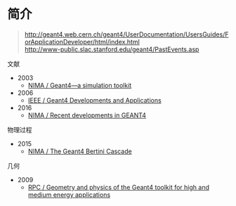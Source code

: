<!-- README.md --- 
;; 
;; Description: 
;; Author: Hongyi Wu(吴鸿毅)
;; Email: wuhongyi@qq.com 
;; Created: 六 12月 23 22:22:16 2017 (+0800)
;; Last-Updated: 日 9月  2 11:55:33 2018 (+0800)
;;           By: Hongyi Wu(吴鸿毅)
;;     Update #: 6
;; URL: http://wuhongyi.cn -->

# 简介

> http://geant4.web.cern.ch/geant4/UserDocumentation/UsersGuides/ForApplicationDeveloper/html/index.html  
> http://www-public.slac.stanford.edu/geant4/PastEvents.asp

文献

- 2003
	- [NIMA / Geant4—a simulation toolkit](http://wuhongyi.cn/Geant4Note/pdf/article/1-s2.0-S0168900203013688-main.pdf)
- 2006
	- [IEEE / Geant4 Developments and Applications](http://wuhongyi.cn/Geant4Note/pdf/article/01610988.pdf)
- 2016
	- [NIMA / Recent developments in GEANT4](http://wuhongyi.cn/Geant4Note/pdf/article/1-s2.0-S0168900216306957-main.pdf)

物理过程
- 2015
	- [NIMA / The Geant4 Bertini Cascade](http://wuhongyi.cn/Geant4Note/pdf/article/phys/1-s2.0-S0168900215011134-main.pdf)


几何

- 2009
	- [RPC / Geometry and physics of the Geant4 toolkit for high and medium energy applications](http://wuhongyi.cn/Geant4Note/pdf/article/geometry/1-s2.0-S0969806X09001650-main.pdf)



<!-- README.md ends here -->
